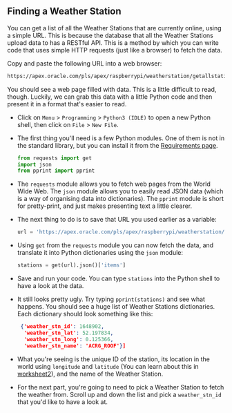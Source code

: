## Finding a Weather Station

You can get a list of all the Weather Stations that are currently online, using a simple URL. This is because the database that all the Weather Stations upload data to has a RESTful API. This is a method by which you can write code that uses simple HTTP requests (just like a browser) to fetch the data.

Copy and paste the following URL into a web browser:

``` html
https://apex.oracle.com/pls/apex/raspberrypi/weatherstation/getallstations
```

You should see a web page filled with data. This is a little difficult to read, though. Luckily, we can grab this data with a little Python code and then present it in a format that's easier to read.

- Click on `Menu` > `Programming` > `Python3 (IDLE)` to open a new Python shell, then click on `File` > `New File`.

- The first thing you'll need is a few Python modules. One of them is not in the standard library, but you can install it from the [Requirements page](https://projects.raspberrypi.org/en/projects/fetching-the-weather/requirements/).

    ``` python
    from requests import get
    import json
    from pprint import pprint
    ```

- The `requests` module allows you to fetch web pages from the World Wide Web. The `json` module allows you to easily read JSON data (which is a way of organising data into dictionaries). The `pprint` module is short for pretty-print, and just makes presenting text a little clearer.

- The next thing to do is to save that URL you used earlier as a variable:

    ``` python
    url = 'https://apex.oracle.com/pls/apex/raspberrypi/weatherstation/getallstations'
    ```

- Using `get` from the `requests` module you can now fetch the data, and translate it into Python dictionaries using the `json` module:

    ``` python
    stations = get(url).json()['items']
    ```

- Save and run your code. You can type `stations` into the Python shell to have a look at the data.

- It still looks pretty ugly. Try typing `pprint(stations)` and see what happens. You should see a huge list of Weather Stations dictionaries. Each dictionary should look something like this:

    ``` json
     {'weather_stn_id': 1648902,
      'weather_stn_lat': 52.197834,
      'weather_stn_long': 0.125366,
      'weather_stn_name': 'ACRG_ROOF'}]
    ```

- What you're seeing is the unique ID of the station, its location in the world using `longitude` and `latitude` (You can learn about this in [worksheet2](worksheet2.md)), and the name of the Weather Station.

- For the next part, you're going to need to pick a Weather Station to fetch the weather from. Scroll up and down the list and pick a `weather_stn_id` that you'd like to have a look at.

